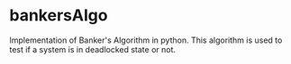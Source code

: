 # bankersAlgo
Implementation of Banker's Algorithm in python. This algorithm is used to test if a system is in deadlocked state or not.
